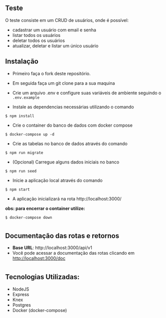 ## Teste
O teste consiste em um CRUD de usuários, onde é possível:
- cadastrar um usuário com email e senha
- listar todos os usuários 
- deletar todos os usuários 
- atualizar, deletar e listar um único usuário

## Instalação

- Primeiro faça o fork deste repositório.

- Em seguida faça um git clone para a sua maquina

- Crie um arquivo .env e configure suas variáveis de ambiente seguindo o `.env.example`

- Instale as dependencias necessárias utilizando o comando

```
$ npm install
```

- Crie o container do banco de dados com docker compose

```
$ docker-compose up -d
```

- Crie as tabelas no banco de dados através do comando

```
$ npm run migrate
```

- (Opcional) Carregue alguns dados iniciais no banco

```
$ npm run seed
```

- Inicie a aplicação local através do comando

```
$ npm start
```

- A aplicação inicializará na rota http://localhost:3000/

**obs: para encerrar o container utilize:**

```
$ docker-compose down
```

#

## Documentação das rotas e retornos

- **Base URL**: http://localhost:3000/api/v1
- Você pode acessar a documentação das rotas clicando em [http://localhost:3000/doc](http://localhost:3000/doc)

#

## Tecnologias Utilizadas:

- NodeJS
- Express
- Knex
- Postgres
- Docker (docker-compose)

